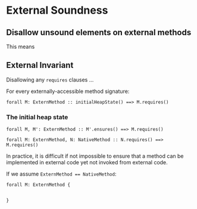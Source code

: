 # External Soundness

## Disallow unsound elements on external methods

This means 

## External Invariant

Disallowing any `requires` clauses ...

For every externally-accessible method signature:

```Dafny
forall M: ExternMethod :: initialHeapState() ==> M.requires()
```

### The initial heap state 

```dafny
forall M, M': ExternMethod :: M'.ensures() ==> M.requires()
```

```dafny
forall M: ExternMethod, N: NativeMethod :: N.requires() ==> M.requires()
```

In practice, it is difficult if not impossible to ensure that a method can be implemented in external code yet not invoked from external code.

If we assume `ExternMethod == NativeMethod`:

```dafny
forall M: ExternMethod {


}
```


